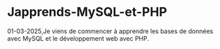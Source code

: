# Japprends-MySQL-et-PHP
01-03-2025,Je viens de commencer à apprendre les bases de données avec MySQL et le développement web avec PHP. 
